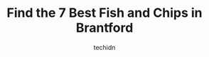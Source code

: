 ---
layout: ampstory
image: https://i0.wp.com/www.auto.or.id/wp-content/uploads/2023/06/sociable-kitchen-tavern-0-brantford-1686327405.jpeg?resize=640,853
author: techidn
featured: false
description: Brantford, Ontario, Canada is a haven for Fish and Chips enthusiasts, boasting an impressive array of 7 top-notch establishments. Whether youre a seasoned connoisseur or simply curious to e
title: Find the 7 Best Fish and Chips in Brantford
cover:
   title: Find the 7 Best Fish and Chips in Brantford
   subtitle: AUTO.OR.ID
   background: https://www.auto.or.id/wp-content/uploads/2023/06/sociable-kitchen-tavern-0-brantford-1686327405.jpeg

pages: 
 - layout: thirds
   top: <h1>#1 Sociable Kitchen + Tavern</h1>
   bottom: "<p>I have dined here for the past few years at different times. I would really recommend getting reservations because this place could get packed real quick. The food is exc</p>"
   background: https://www.auto.or.id/wp-content/uploads/2023/06/sociable-kitchen-tavern-1-brantford-1686327406.jpeg
   backgroundblur: true
 - layout: thirds
   top: <h1>#2 Red Lobster</h1>
   bottom: "<p>Across From Giant Tiger Plaza, 67 King George Rd, Brantford, ON N3R 5K2, Canada</p>"
   background: https://www.auto.or.id/wp-content/uploads/2023/06/sociable-kitchen-tavern-2-brantford-1686327407.jpeg
   cta:
      link: https://www.auto.or.id/find-the-7-best-fish-and-chips-in-brantford/
      text: Find the 7 Best Fish and Chips in Brantford
 - layout: thirds
   top: <h1>#3 Crabby Joes Bar • Grill</h1>
   bottom: "<p>456 Fairview Dr, Brantford, ON N3R 7A9, Canada</p>"
   background: https://images.unsplash.com/photo-1567808291548-fc3ee04dbcf0?ixlib=rb-4.0.3&ixid=MnwxMjA3fDB8MHxwaG90by1wYWdlfHx8fGVufDB8fHx8&auto=format&fit=crop&w=640&h=853&q=80
   cta:
      link: https://www.auto.or.id/find-the-7-best-fish-and-chips-in-brantford/
      text: Find the 7 Best Fish and Chips in Brantford
 - layout: thirds
   top: <h1>#4 Sammys Rec Room</h1>
   bottom: "<p>10 Mt Pleasant St, Brantford, ON N3T 1S5, Canada</p>"
   background: https://images.unsplash.com/photo-1528597469186-bddab681a37f?ixlib=rb-4.0.3&ixid=MnwxMjA3fDB8MHxwaG90by1wYWdlfHx8fGVufDB8fHx8&auto=format&fit=crop&w=640&h=853&q=80
   cta:
      link: https://www.auto.or.id/find-the-7-best-fish-and-chips-in-brantford/
      text: Find the 7 Best Fish and Chips in Brantford
 - layout: thirds
   top: <h1>#5 Duke on Park</h1>
   bottom: "<p>505 Park Rd N, Brantford, ON N3R 7K8, Canada</p>"
   background: https://images.unsplash.com/photo-1560402974-01f2b0209512?ixlib=rb-4.0.3&ixid=MnwxMjA3fDB8MHxwaG90by1wYWdlfHx8fGVufDB8fHx8&auto=format&fit=crop&w=640&h=853&q=80
   cta:
      link: https://www.auto.or.id/find-the-7-best-fish-and-chips-in-brantford/
      text: Find the 7 Best Fish and Chips in Brantford
 - layout: thirds
   top: <h1>#6 Admiral Submarine</h1>
   bottom: "<p>55 Dalhousie St, Brantford, ON N3T 2J1, Canada</p>"
   background: https://images.unsplash.com/photo-1602343231320-87c11b1adcda?ixlib=rb-4.0.3&ixid=MnwxMjA3fDB8MHxwaG90by1wYWdlfHx8fGVufDB8fHx8&auto=format&fit=crop&w=640&h=853&q=80
   cta:
      link: https://www.auto.or.id/find-the-7-best-fish-and-chips-in-brantford/
      text: Find the 7 Best Fish and Chips in Brantford
 - layout: thirds
   top: <h1>#7 The Lighthouse Fish and Chips Brantford</h1>
   bottom: "<p>750 Colborne St, Brantford, ON N3S 3S1, Canada</p>"
   background: https://images.unsplash.com/photo-1623564493214-6137dff043ad?ixlib=rb-4.0.3&ixid=MnwxMjA3fDB8MHxwaG90by1wYWdlfHx8fGVufDB8fHx8&auto=format&fit=crop&w=640&h=853&q=80
   cta:
      link: https://www.auto.or.id/find-the-7-best-fish-and-chips-in-brantford/
      text: Find the 7 Best Fish and Chips in Brantford
 - layout: thirds
   middle: Continue reading...
   background: https://images.unsplash.com/photo-1632275228556-6d7878f59eea?ixlib=rb-4.0.3&ixid=MnwxMjA3fDB8MHxwaG90by1wYWdlfHx8fGVufDB8fHx8&auto=format&fit=crop&w=640&h=853&q=80
   cta:
      link: https://www.auto.or.id/find-the-7-best-fish-and-chips-in-brantford/
      text: Find the 7 Best Fish and Chips in Brantford

---